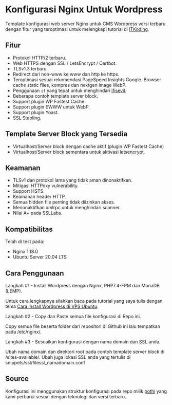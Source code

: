 
# Konfigurasi Nginx Untuk Wordpress

Template konfigurasi web server Nginx untuk CMS Wordpress versi terbaru dengan fitur yang teroptimasi untuk melengkapi tutorial di [ITKoding](https://itkoding.com/).

## Fitur

+ Protokol HTTP/2 terbaru.
+ Web HTTPS dengan SSL / LetsEncrypt / Certbot.
+ TLSv1.3 terbaru.
+ Redirect dari non-www ke www dan http ke https.
+ Teroptimasi sesuai rekomendasi PageSpeed Insights Google. Browser cache static files, kompres dan nextgen image WebP.
+ Penggunaan `if` yang tepat untuk menghindari [ifisevil](https://www.nginx.com/resources/wiki/start/topics/depth/ifisevil/).
+ Beberapa contoh template server block.
+ Support plugin WP Fastest Cache.
+ Support plugin EWWW untuk WebP.
+ Support plugin Yoast.
+ SSL Stapling.

## Template Server Block yang Tersedia

+ Virtualhost/Server block dengan cache aktif (plugin WP Fastest Cache)
+ Virtualhost/Server block sementara untuk aktivasi letsencrypt.

## Keamanan

+ TLSv1 dan protokol lama yang tidak aman dinonaktifkan.
+ Mitigasi HTTPoxy vulnerability.
+ Support HSTS.
+ Keamanan header HTTP.
+ Semua hidden file penting tidak diizinkan akses.
+ Menonaktifkan xmlrpc untuk menghindari scanner.
+ Nilai A+ pada SSLLabs.

## Kompatibilitas

Telah di test pada:
+ Nginx 1.18.0
+ Ubuntu Server 20.04 LTS

## Cara Penggunaan

Langkah #1 - Install Wordpress dengan Nginx, PHP7.4-FPM dan MariaDB (LEMP).

Untuk cara lengkapnya silahkan baca pada tutorial yang saya tulis dengan tema [Cara Install Wordpress di VPS Ubuntu](https://itkoding.com/cara-install-wordpress-di-vps-ubuntu/).


Langkah #2 - Copy dan Paste semua file konfigurasi di Repo ini.

Copy semua file beserta folder dari repositori di Github ini lalu tempatkan pada /etc/nginx/.

Langkah #3 - Sesuaikan konfigurasi dengan nama domain dan SSL anda.

Ubah nama domain dan direktori root pada contoh template server block di /sites-available/. Ubah juga lokasi SSL anda yang tertulis di snippets/ssl/filessl_namadomain.conf


## Source

Konfigurasi ini menggunakan struktur konfigurasi pada repo milik [pothi](https://github.com/pothi/wordpress-nginx) yang kami perbarui sesuai dengan teknologi dan versi terbaru.